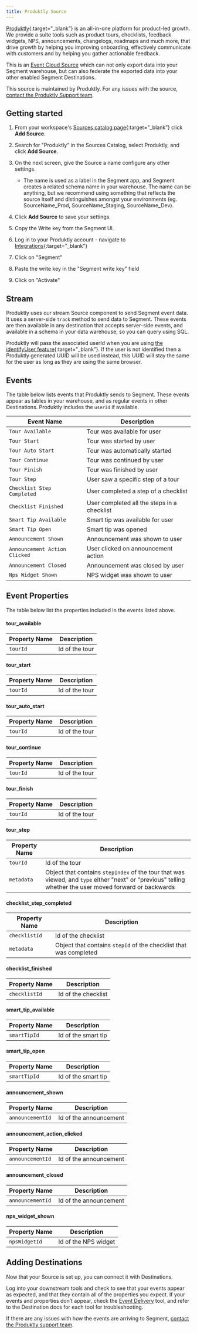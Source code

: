 ```yaml
---
title: Produktly Source
---
```


[Produktly](https://produktly/?utm_source=segmentio&utm_medium=docs&utm_campaign=partners){:target="_blank”} is an all-in-one platform for product-led growth. We provide a suite tools such as product tours, checklists, feedback widgets, NPS, announcements, changelogs, roadmaps and much more, that drive growth by helping you improving onboarding, effectively communicate with customers and by helping you gather actionable feedback.

This is an [Event Cloud Source](/docs/sources/#event-cloud-sources) which can not only export data into your Segment warehouse, but can also federate the exported data into your other enabled Segment Destinations.

This source is maintained by Produktly. For any issues with the source, [contact the Produktly Support team](mailto:support@produktly.com).

## Getting started

1. From your workspace's [Sources catalog page](https://app.segment.com/goto-my-workspace/sources/catalog){:target="_blank”} click **Add Source**.
2. Search for "Produktly" in the Sources Catalog, select Produktly, and click **Add Source**.
3. On the next screen, give the Source a name configure any other settings.

   - The name is used as a label in the Segment app, and Segment creates a related schema name in your warehouse. The name can be anything, but we recommend using something that reflects the source itself and distinguishes amongst your environments (eg. SourceName_Prod, SourceName_Staging, SourceName_Dev).

4. Click **Add Source** to save your settings.
5. Copy the Write key from the Segment UI.
6. Log in to your Produktly account - navigate to [Integrations](https://produktly.com/app/integrations){:target="_blank”}
7. Click on "Segment"
8. Paste the write key in the "Segment write key" field
9. Click on "Activate"

## Stream 

Produktly uses our stream Source component to send Segment event data. It uses a server-side `track` method to send data to Segment. These events are then available in any destination that accepts server-side events, and available in a schema in your data warehouse, so you can query using SQL.

Produktly will pass the associated userId when you are using [the identifyUser feature](https://produktly.com/docs/docs/integration/identify-users){:target="_blank”}. If the user is not identified then a Produktly generated UUID will be used instead, this UUID will stay the same for the user as long as they are using the same browser.


## Events

The table below lists events that Produktly sends to Segment. These events appear as tables in your warehouse, and as regular events in other Destinations. Produktly includes the `userId` if available.

| Event Name                    | Description                                 |
| ----------------------------- | ------------------------------------------- |
| `Tour Available`              | Tour was available for user                 |     
| `Tour Start`                  | Tour was started by user                    | 
| `Tour Auto Start`             | Tour was automatically started              |       
| `Tour Continue`               | Tour was continued by user                  |     
| `Tour Finish`                 | Tour was finished by user                   |   
| `Tour Step`                   | User saw a specific step of a tour          | 
| `Checklist Step Completed`    | User completed a step of a checklist        |               
| `Checklist Finished`          | User completed all the steps in a checklist |         
| `Smart Tip Available`         | Smart tip was available for user            |           
| `Smart Tip Open`              | Smart tip was opened                        |     
| `Announcement Shown`          | Announcement was shown to user              |         
| `Announcement Action Clicked` | User clicked on announcement action         |                   
| `Announcement Closed`         | Announcement was closed by user             |           
| `Nps Widget Shown`            | NPS widget was shown to user                |       



## Event Properties

The table below list the properties included in the events listed above.

#### tour_available

| Property Name     | Description              |
| ----------------- | ------------------------ |
| `tourId`          | Id of the tour           |

#### tour_start

| Property Name     | Description              |
| ----------------- | ------------------------ |
| `tourId`          | Id of the tour           |

#### tour_auto_start

| Property Name     | Description              |
| ----------------- | ------------------------ |
| `tourId`          | Id of the tour           |

#### tour_continue

| Property Name     | Description              |
| ----------------- | ------------------------ |
| `tourId`          | Id of the tour           |

#### tour_finish

| Property Name     | Description              |
| ----------------- | ------------------------ |
| `tourId`          | Id of the tour           |

#### tour_step

| Property Name     | Description              |
| ----------------- | ------------------------ |
| `tourId`          | Id of the tour           |
| `metadata`        | Object that contains `stepIndex` of the tour that was viewed, and `type` either "next" or "previous" telling whether the user moved forward or backwards | 

#### checklist_step_completed

| Property Name     | Description              |
| ----------------- | ------------------------ |
| `checklistId`     | Id of the checklist      |
| `metadata`        | Object that contains `stepId` of the checklist that was completed | 

#### checklist_finished

| Property Name     | Description              |
| ----------------- | ------------------------ |
| `checklistId`     | Id of the checklist      |

#### smart_tip_available

| Property Name     | Description              |
| ----------------- | ------------------------ |
| `smartTipId`      | Id of the smart tip      |

#### smart_tip_open

| Property Name     | Description              |
| ----------------- | ------------------------ |
| `smartTipId`      | Id of the smart tip      |

#### announcement_shown

| Property Name     | Description              |
| ----------------- | ------------------------ |
| `announcementId`  | Id of the announcement   |

#### announcement_action_clicked

| Property Name     | Description              |
| ----------------- | ------------------------ |
| `announcementId`  | Id of the announcement   |

#### announcement_closed

| Property Name     | Description              |
| ----------------- | ------------------------ |
| `announcementId`  | Id of the announcement   |

#### nps_widget_shown

| Property Name     | Description              |
| ----------------- | ------------------------ |
| `npsWidgetId`     | Id of the NPS widget     |



## Adding Destinations

Now that your Source is set up, you can connect it with Destinations.

Log into your downstream tools and check to see that your events appear as expected, and that they contain all of the properties you expect. If your events and properties don’t appear, check the [Event Delivery](/docs/connections/event-delivery/) tool, and refer to the Destination docs for each tool for troubleshooting.

If there are any issues with how the events are arriving to Segment, [contact the Produktly support team](mailto:support@produktly.com).
